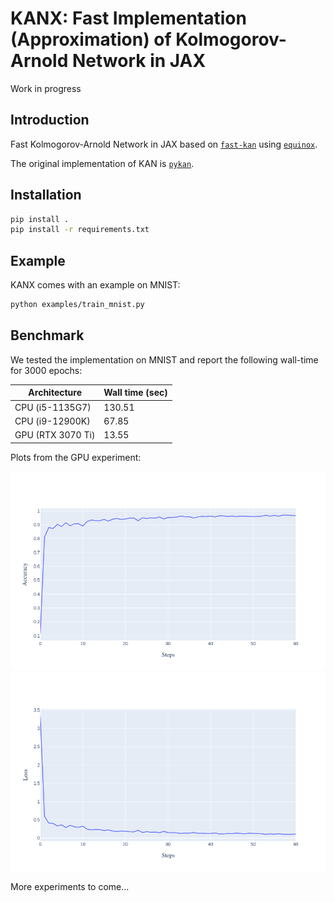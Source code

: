# KANX: Fast Implementation (Approximation) of Kolmogorov-Arnold Network in JAX

Work in progress

## Introduction

Fast Kolmogorov-Arnold Network in JAX based on [`fast-kan`](https://github.com/ZiyaoLi/fast-kan) using [`equinox`](https://github.com/patrick-kidger/equinox).

The original implementation of KAN is [`pykan`](https://github.com/KindXiaoming/pykan).

## Installation
```bash
pip install .
pip install -r requirements.txt
```

## Example

KANX comes with an example on MNIST:

```bash
python examples/train_mnist.py
```

## Benchmark

We tested the implementation on MNIST and report the following wall-time for 3000 epochs:

| Architecture    | Wall time (sec)|
| -------- | ------- |
| CPU (i5-1135G7)  | 130.51   |
| CPU (i9-12900K) | 67.85     |
| GPU (RTX 3070 Ti)    | 13.55    |

Plots from the GPU experiment:


<img width="800" alt="mlp_kan_compare" src="examples/accuracy.png">
<img width="800" alt="mlp_kan_compare" src="examples/loss.png">

More experiments to come...